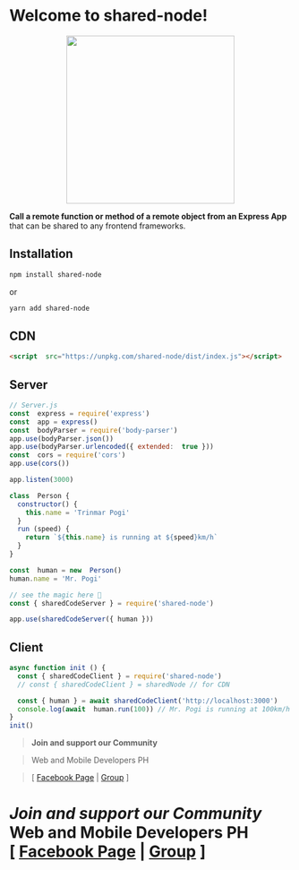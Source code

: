 # Welcome to shared-node!

  

<p  align="center">

<img  width="300"  src="https://miro.medium.com/max/3728/1*7zccGWE4o5LmxegijjK_xQ.png"/>

</p>

  

**Call a remote function or method of a remote object from an  Express App** that can be shared to any frontend frameworks.


## Installation
```bash
npm install shared-node
```
or
```bash
yarn add shared-node
```

## CDN
```html
<script  src="https://unpkg.com/shared-node/dist/index.js"></script>
```

  

## Server

```javascript
// Server.js
const  express = require('express')
const  app = express()
const  bodyParser = require('body-parser')
app.use(bodyParser.json())
app.use(bodyParser.urlencoded({ extended:  true }))
const  cors = require('cors')
app.use(cors())

app.listen(3000)

class  Person {
  constructor() {
    this.name = 'Trinmar Pogi'
  }
  run (speed) {
    return `${this.name} is running at ${speed}km/h`
  }
}

const  human = new  Person()
human.name = 'Mr. Pogi'

// see the magic here 🧙
const { sharedCodeServer } = require('shared-node')

app.use(sharedCodeServer({ human }))
```

## Client
```javascript
async function init () {
  const { sharedCodeClient } = require('shared-node')
  // const { sharedCodeClient } = sharedNode // for CDN

  const { human } = await sharedCodeClient('http://localhost:3000')
  console.log(await  human.run(100)) // Mr. Pogi is running at 100km/h
}
init()
```
  

>  **Join and support our Community**  <br  />

> Web and Mobile Developers PH <br  />

> [ [Facebook Page](https://fb.com/webmobile.ph) | [Group](https://fb.com/groups/webmobile.ph/) ]

  

# *Join and support our Community* <br /> **Web and Mobile Developers PH** <br/> [ [Facebook Page](https://fb.com/webmobile.ph) | [Group](https://fb.com/groups/webmobile.ph/) ]